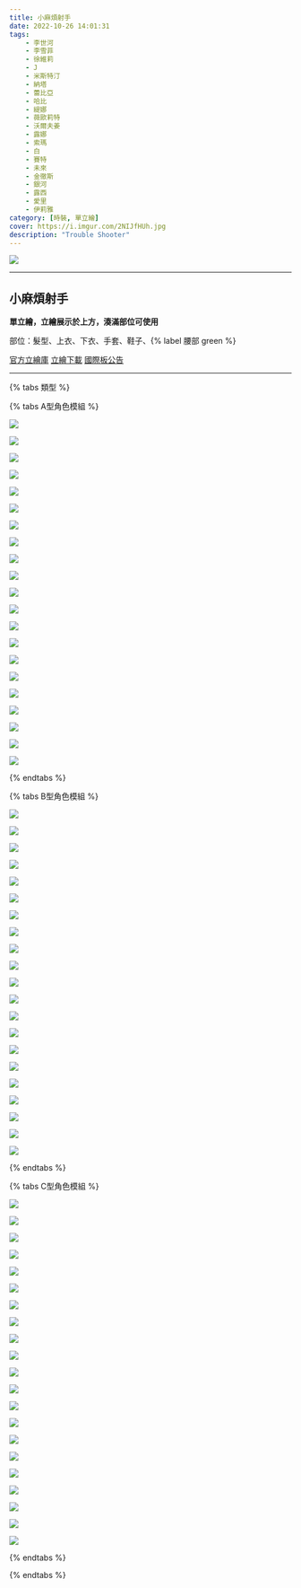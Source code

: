 ```yaml
---
title: 小麻煩射手
date: 2022-10-26 14:01:31
tags:
    - 李世河
    - 李雪菲
    - 徐維莉
    - J
    - 米斯特汀
    - 納塔
    - 蕾比亞
    - 哈比
    - 緹娜
    - 薇歐莉特
    - 沃爾夫姜
    - 露娜
    - 索瑪
    - 白
    - 賽特
    - 未來
    - 金徹斯
    - 銀河
    - 露西
    - 愛里
    - 伊莉雅
category: [時裝, 單立繪]
cover: https://i.imgur.com/2NIJfHUh.jpg
description: "Trouble Shooter"
---
```


![](https://i.imgur.com/2NIJfHUh.jpg)

---
## 小麻煩射手

**單立繪，立繪展示於上方，湊滿部位可使用**

部位：髮型、上衣、下衣、手套、鞋子、{% label 腰部 green %} 

[官方立繪庫](https://closers.nexon.com/Pds/FanSiteKit)
[立繪下載](https://closers.vod.nexoncdn.co.kr/site/fansitekit/Closers_FansiteKit_Troubleshooter.zip)
[國際板公告](https://www.closersonline.com/naddic_news/20221026-troubleshooter/)

---

{% tabs 類型 %}
<!-- tab 模組A型-->
{% tabs A型角色模組 %}
<!-- tab 李世河(Seha)-->
[![](https://i.imgur.com/FgZSyJJl.png)](https://i.imgur.com/FgZSyJJ.png)
<!-- endtab -->
<!-- tab 李雪菲(Seulbi)-->
[![](https://i.imgur.com/o3PVBkdl.png)](https://i.imgur.com/o3PVBkd.png)
<!-- endtab -->
<!-- tab 徐維莉(Yuri)-->
[![](https://i.imgur.com/MkMlur2l.png)](https://i.imgur.com/MkMlur2.png)
<!-- endtab -->
<!-- tab J-->
[![](https://i.imgur.com/HcxxFPQl.png)](https://i.imgur.com/HcxxFPQ.png)
<!-- endtab -->
<!-- tab 米斯特汀(Tein)-->
[![](https://i.imgur.com/HnyuVD5l.png)](https://i.imgur.com/HnyuVD5.png)
<!-- endtab -->
<!-- tab 納塔(Nata)-->
[![](https://i.imgur.com/NXllTehl.png)](https://i.imgur.com/NXllTeh.png)
<!-- endtab -->
<!-- tab 蕾比雅(Levia)-->
[![](https://i.imgur.com/PDgJyhel.png)](https://i.imgur.com/PDgJyhe.png)
<!-- endtab -->
<!-- tab 哈比(Harpy)-->
[![](https://i.imgur.com/1GCdhb5l.png)](https://i.imgur.com/1GCdhb5.png)
<!-- endtab -->
<!-- tab 緹娜(Tina)-->
[![](https://i.imgur.com/6nVkfsml.png)](https://i.imgur.com/6nVkfsm.png)
<!-- endtab -->
<!-- tab 薇歐莉特(Violet)-->
[![](https://i.imgur.com/cohxt3Xl.png)](https://i.imgur.com/cohxt3X.png)
<!-- endtab -->
<!-- tab 沃爾夫姜(Wolfgang)-->
[![](https://i.imgur.com/LMqUgJWl.png)](https://i.imgur.com/LMqUgJW.png)
<!-- endtab -->
<!-- tab 露娜(Luna)-->
[![](https://i.imgur.com/DEClBpwl.png)](https://i.imgur.com/DEClBpw.png)
<!-- endtab -->
<!-- tab 索瑪(Soma)-->
[![](https://i.imgur.com/khMgXGLl.png)](https://i.imgur.com/khMgXGL.png)
<!-- endtab -->
<!-- tab 白(Bai)-->
[![](https://i.imgur.com/ndUx7Wcl.png)](https://i.imgur.com/ndUx7Wc.png)
<!-- endtab -->
<!-- tab 賽特(Seth)-->
[![](https://i.imgur.com/2siMGSPl.png)](https://i.imgur.com/2siMGSP.png)
<!-- endtab -->
<!-- tab 未來(Mirae)-->
[![](https://i.imgur.com/UAayCJll.png)](https://i.imgur.com/UAayCJl.png)
<!-- endtab -->
<!-- tab 徹斯(Chulsoo)-->
[![](https://i.imgur.com/1c8RlVLl.png)](https://i.imgur.com/1c8RlVL.png)
<!-- endtab -->
<!-- tab 銀河(Eunha)-->
[![](https://i.imgur.com/XxZBJqYl.png)](https://i.imgur.com/XxZBJqY.png)
<!-- endtab -->
<!-- tab 露西(Lucy)-->
[![](https://i.imgur.com/KyIkEIil.png)](https://i.imgur.com/KyIkEIi.png)
<!-- endtab -->
<!-- tab 愛里(Aeri)-->
[![](https://i.imgur.com/BRTFCbqh.png)](https://i.imgur.com/BRTFCbq.png)
<!-- endtab -->
<!-- tab 伊莉雅(Ria)-->
[![](https://i.imgur.com/g89NZtMh.png)](https://i.imgur.com/g89NZtM.png)
<!-- endtab -->
{% endtabs %}
<!-- endtab -->

<!-- tab 模組B型-->
{% tabs B型角色模組 %}
<!-- tab 李世河(Seha)-->
[![](https://i.imgur.com/h3rYsOTl.png)](https://i.imgur.com/h3rYsOT.png)
<!-- endtab -->
<!-- tab 李雪菲(Seulbi)-->
[![](https://i.imgur.com/KIn4Gail.png)](https://i.imgur.com/KIn4Gai.png)
<!-- endtab -->
<!-- tab 徐維莉(Yuri)-->
[![](https://i.imgur.com/wn3s51ql.png)](https://i.imgur.com/wn3s51q.png)
<!-- endtab -->
<!-- tab J-->
[![](https://i.imgur.com/dm7VIodl.png)](https://i.imgur.com/dm7VIod.png)
<!-- endtab -->
<!-- tab 米斯特汀(Tein)-->
[![](https://i.imgur.com/Trcw4tZl.png)](https://i.imgur.com/Trcw4tZ.png)
<!-- endtab -->
<!-- tab 納塔(Nata)-->
[![](https://i.imgur.com/WRk4V0dl.png)](https://i.imgur.com/WRk4V0d.png)
<!-- endtab -->
<!-- tab 蕾比雅(Levia)-->
[![](https://i.imgur.com/ONCqnA7l.png)](https://i.imgur.com/ONCqnA7.png)
<!-- endtab -->
<!-- tab 哈比(Harpy)-->
[![](https://i.imgur.com/aFl8oDcl.png)](https://i.imgur.com/aFl8oDc.png)
<!-- endtab -->
<!-- tab 緹娜(Tina)-->
[![](https://i.imgur.com/U92xoDhl.png)](https://i.imgur.com/U92xoDh.png)
<!-- endtab -->
<!-- tab 薇歐莉特(Violet)-->
[![](https://i.imgur.com/Qccdjj2l.png)](https://i.imgur.com/Qccdjj2.png)
<!-- endtab -->
<!-- tab 沃爾夫姜(Wolfgang)-->
[![](https://i.imgur.com/mLO5grVl.png)](https://i.imgur.com/mLO5grV.png)
<!-- endtab -->
<!-- tab 露娜(Luna)-->
[![](https://i.imgur.com/XhscW0tl.png)](https://i.imgur.com/XhscW0t.png)
<!-- endtab -->
<!-- tab 索瑪(Soma)-->
[![](https://i.imgur.com/GED9U7Hl.png)](https://i.imgur.com/GED9U7H.png)
<!-- endtab -->
<!-- tab 白(Bai)-->
[![](https://i.imgur.com/g7MuleDl.png)](https://i.imgur.com/g7MuleD.png)
<!-- endtab -->
<!-- tab 賽特(Seth)-->
[![](https://i.imgur.com/ApU7NPZl.png)](https://i.imgur.com/ApU7NPZ.png)
<!-- endtab -->
<!-- tab 未來(Mirae)-->
[![](https://i.imgur.com/hMV9iEBl.png)](https://i.imgur.com/hMV9iEB.png)
<!-- endtab -->
<!-- tab 徹斯(Chulsoo)-->
[![](https://i.imgur.com/o2yPRTDl.png)](https://i.imgur.com/o2yPRTD.png)
<!-- endtab -->
<!-- tab 銀河(Eunha)-->
[![](https://i.imgur.com/4KurGtIl.png)](https://i.imgur.com/4KurGtI.png)
<!-- endtab -->
<!-- tab 露西(Lucy)-->
[![](https://i.imgur.com/sDr95ZAl.png)](https://i.imgur.com/sDr95ZA.png)
<!-- endtab -->
<!-- tab 愛里(Aeri)-->
[![](https://i.imgur.com/lnrptWVh.png)](https://i.imgur.com/lnrptWV.png)
<!-- endtab -->
<!-- tab 伊莉雅(Ria)-->
[![](https://i.imgur.com/paTjGdqh.png)](https://i.imgur.com/paTjGdq.png)
<!-- endtab -->
{% endtabs %}
<!-- endtab -->

<!-- tab 模組C型-->
{% tabs C型角色模組 %}
<!-- tab 李世河(Seha)-->
[![](https://i.imgur.com/1uBePsBl.png)](https://i.imgur.com/1uBePsB.png)
<!-- endtab -->
<!-- tab 李雪菲(Seulbi)-->
[![](https://i.imgur.com/3YXqCBfl.png)](https://i.imgur.com/3YXqCBf.png)
<!-- endtab -->
<!-- tab 徐維莉(Yuri)-->
[![](https://i.imgur.com/BX7obvOl.png)](https://i.imgur.com/BX7obvO.png)
<!-- endtab -->
<!-- tab J-->
[![](https://i.imgur.com/xhat1jFl.png)](https://i.imgur.com/xhat1jF.png)
<!-- endtab -->
<!-- tab 米斯特汀(Tein)-->
[![](https://i.imgur.com/ILmT5Rcl.png)](https://i.imgur.com/ILmT5Rc.png)
<!-- endtab -->
<!-- tab 納塔(Nata)-->
[![](https://i.imgur.com/OwgLzMol.png)](https://i.imgur.com/OwgLzMo.png)
<!-- endtab -->
<!-- tab 蕾比雅(Levia)-->
[![](https://i.imgur.com/dkGz0RZl.png)](https://i.imgur.com/dkGz0RZ.png)
<!-- endtab -->
<!-- tab 哈比(Harpy)-->
[![](https://i.imgur.com/3dzsCtAl.png)](https://i.imgur.com/3dzsCtA.png)
<!-- endtab -->
<!-- tab 緹娜(Tina)-->
[![](https://i.imgur.com/8eSfR3Ll.png)](https://i.imgur.com/8eSfR3L.png)
<!-- endtab -->
<!-- tab 薇歐莉特(Violet)-->
[![](https://i.imgur.com/EYzweP7l.png)](https://i.imgur.com/EYzweP7.png)
<!-- endtab -->
<!-- tab 沃爾夫姜(Wolfgang)-->
[![](https://i.imgur.com/KlqcP6il.png)](https://i.imgur.com/KlqcP6i.png)
<!-- endtab -->
<!-- tab 露娜(Luna)-->
[![](https://i.imgur.com/gvYoU1Pl.png)](https://i.imgur.com/gvYoU1P.png)
<!-- endtab -->
<!-- tab 索瑪(Soma)-->
[![](https://i.imgur.com/HKwocUJl.png)](https://i.imgur.com/HKwocUJ.png)
<!-- endtab -->
<!-- tab 白(Bai)-->
[![](https://i.imgur.com/fNVbwj7l.png)](https://i.imgur.com/fNVbwj7.png)
<!-- endtab -->
<!-- tab 賽特(Seth)-->
[![](https://i.imgur.com/LbkQwljl.png)](https://i.imgur.com/LbkQwlj.png)
<!-- endtab -->
<!-- tab 未來(Mirae)-->
[![](https://i.imgur.com/mTlghw7l.png)](https://i.imgur.com/mTlghw7.png)
<!-- endtab -->
<!-- tab 徹斯(Chulsoo)-->
[![](https://i.imgur.com/BB8qksZl.png)](https://i.imgur.com/BB8qksZ.png)
<!-- endtab -->
<!-- tab 銀河(Eunha)-->
[![](https://i.imgur.com/gTSy30Vl.png)](https://i.imgur.com/gTSy30V.png)
<!-- endtab -->
<!-- tab 露西(Lucy)-->
[![](https://i.imgur.com/MJv1l8ol.png)](https://i.imgur.com/MJv1l8o.png)
<!-- endtab -->
<!-- tab 愛里(Aeri)-->
[![](https://i.imgur.com/gI4lPwEh.png)](https://i.imgur.com/gI4lPwE.png)
<!-- endtab -->
<!-- tab 伊莉雅(Ria)-->
[![](https://i.imgur.com/RcSa7D7h.png)](https://i.imgur.com/RcSa7D7.png)
<!-- endtab -->
{% endtabs %}
<!-- endtab -->

{% endtabs %}
